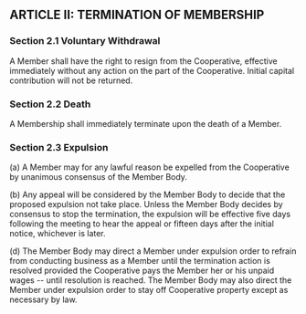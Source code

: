 ## ARTICLE II:  TERMINATION OF MEMBERSHIP

### Section 2.1  Voluntary Withdrawal

A Member shall have the right to resign from the Cooperative, effective
immediately without any action on the part of the Cooperative.
Initial capital contribution will not be returned.

### Section 2.2  Death

A Membership shall immediately terminate upon the death of a Member.

### Section 2.3  Expulsion

(a)	A Member may for any lawful reason be expelled from the
        Cooperative by unanimous consensus of the Member Body.

(b)	Any appeal will be considered by the Member Body to decide that
        the proposed expulsion not take place.  Unless the Member Body
        decides by consensus to stop the termination, the expulsion will
        be effective five days following the meeting to hear the appeal
        or fifteen days after the initial notice, whichever is later.

(d)	The Member Body may direct a Member under expulsion order to
        refrain from conducting business as a Member until the
        termination action is resolved provided the Cooperative pays the
        Member her or his unpaid wages -- until resolution is reached.
        The Member Body may also direct the Member under expulsion order
        to stay off Cooperative property except as necessary by law.
